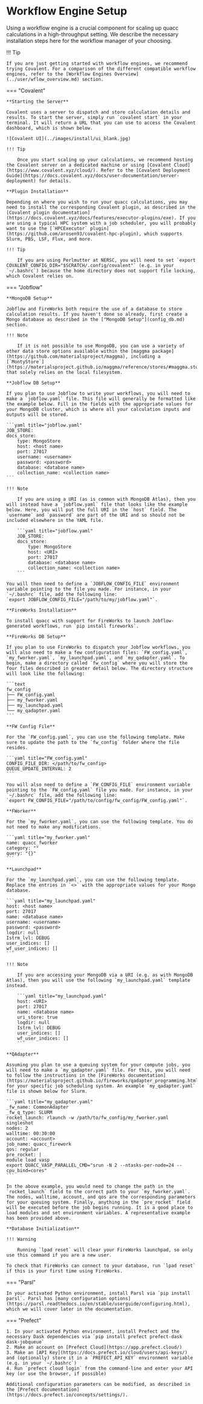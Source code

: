 # Workflow Engine Setup

Using a workflow engine is a crucial component for scaling up quacc calculations in a high-throughput setting. We describe the necessary installation steps here for the workflow manager of your choosing.

!!! Tip

    If you are just getting started with workflow engines, we recommend trying Covalent. For a comparison of the different compatible workflow engines, refer to the [Workflow Engines Overview](../user/wflow_overview.md) section.

=== "Covalent"

    **Starting the Server**

    Covalent uses a server to dispatch and store calculation details and results. To start the server, simply run `covalent start` in your terminal. It will return a URL that you can use to access the Covalent dashboard, which is shown below.

    ![Covalent UI](../images/install/ui_blank.jpg)

    !!! Tip

        Once you start scaling up your calculations, we recommend hosting the Covalent server on a dedicated machine or using [Covalent Cloud](https://www.covalent.xyz/cloud/). Refer to the [Covalent Deployment Guide](https://docs.covalent.xyz/docs/user-documentation/server-deployment) for details.

    **Plugin Installation**

    Depending on where you wish to run your quacc calculations, you may need to install the corresponding Covalent plugin, as described in the [Covalent plugin documentation](https://docs.covalent.xyz/docs/features/executor-plugins/exe). If you are using a typical HPC system with a job scheduler, you will probably want to use the [`HPCExecutor` plugin](https://github.com/arosen93/covalent-hpc-plugin), which supports Slurm, PBS, LSF, Flux, and more.

    !!! Tip

        If you are using Perlmutter at NERSC, you will need to set `export COVALENT_CONFIG_DIR="$SCRATCH/.config/covalent"` (e.g. in your `~/.bashrc`) because the home directory does not support file locking, which Covalent relies on.

=== "Jobflow"

    **MongoDB Setup**

    Jobflow and FireWorks both require the use of a database to store calculation results. If you haven't done so already, first create a Mongo database as described in the ["MongoDB Setup"](config_db.md) section.

    !!! Note

        If it is not possible to use MongoDB, you can use a variety of other data store options available within the [maggma package](https://github.com/materialsproject/maggma), including a [`MontyStore`](https://materialsproject.github.io/maggma/reference/stores/#maggma.stores.mongolike.MontyStore) that solely relies on the local filesystem.

    **Jobflow DB Setup**

    If you plan to use Jobflow to write your workflows, you will need to make a `jobflow.yaml` file. This file will generally be formatted like the example below. Fill in the fields with the appropriate values for your MongoDB cluster, which is where all your calculation inputs and outputs will be stored.

    ```yaml title="jobflow.yaml"
    JOB_STORE:
    docs_store:
        type: MongoStore
        host: <host name>
        port: 27017
        username: <username>
        password: <password>
        database: <database name>
        collection_name: <collection name>
    ```

    !!! Note

        If you are using a URI (as is common with MongoDB Atlas), then you will instead have a `jobflow.yaml` file that looks like the example below. Here, you will put the full URI in the `host` field. The `username` and `password` are part of the URI and so should not be included elsewhere in the YAML file.

        ```yaml title="jobflow.yaml"
        JOB_STORE:
        docs_store:
            type: MongoStore
            host: <URI>
            port: 27017
            database: <database name>
            collection_name: <collection name>
        ```

    You will then need to define a `JOBFLOW_CONFIG_FILE` environment variable pointing to the file you made. For instance, in your `~/.bashrc` file, add the following line:
    `export JOBFLOW_CONFIG_FILE="/path/to/my/jobflow.yaml"`.

    **FireWorks Installation**

    To install quacc with support for FireWorks to launch Jobflow-generated workflows, run `pip install fireworks`.

    **FireWorks DB Setup**

    If you plan to use FireWorks to dispatch your Jobflow workflows, you will also need to make a few configuration files: `FW_config.yaml`, `my_fworker.yaml`, `my_launchpad.yaml`, and `my_qadapter.yaml`. To begin, make a directory called `fw_config` where you will store the four files described in greater detail below. The directory structure will look like the following:

    ```text
    fw_config
    ├── FW_config.yaml
    ├── my_fworker.yaml
    ├── my_launchpad.yaml
    └── my_qadapter.yaml
    ```

    **FW Config File**

    For the `FW_config.yaml`, you can use the following template. Make sure to update the path to the `fw_config` folder where the file resides.

    ```yaml title="FW_config.yaml"
    CONFIG_FILE_DIR: </path/to/fw_config>
    QUEUE_UPDATE_INTERVAL: 2
    ```

    You will also need to define a `FW_CONFIG_FILE` environment variable pointing to the `FW_config.yaml` file you made. For instance, in your `~/.bashrc` file, add the following line:
    `export FW_CONFIG_FILE="/path/to/config/fw_config/FW_config.yaml"`.

    **FWorker**

    For the `my_fworker.yaml`, you can use the following template. You do not need to make any modifications.

    ```yaml title="my_fworker.yaml"
    name: quacc_fworker
    category: ""
    query: "{}"
    ```

    **Launchpad**

    For the `my_launchpad.yaml`, you can use the following template. Replace the entries in `<>` with the appropriate values for your Mongo database.

    ```yaml title="my_launchpad.yaml"
    host: <host name>
    port: 27017
    name: <database name>
    username: <username>
    password: <password>
    logdir: null
    Istrm_lvl: DEBUG
    user_indices: []
    wf_user_indices: []
    ```

    !!! Note

        If you are accessing your MongoDB via a URI (e.g. as with MongoDB Atlas), then you will use the following `my_launchpad.yaml` template instead.

        ```yaml title="my_launchpad.yaml"
        host: <URI>
        port: 27017
        name: <database name>
        uri_store: true
        logdir: null
        Istrm_lvl: DEBUG
        user_indices: []
        wf_user_indices: []
        ```

    **QAdapter**

    Assuming you plan to use a queuing system for your compute jobs, you will need to make a `my_qadapter.yaml` file. For this, you will need to follow the instructions in the [FireWorks documentation](https://materialsproject.github.io/fireworks/qadapter_programming.html) for your specific job scheduling system. An example `my_qadapter.yaml` file is shown below for Slurm.

    ```yaml title="my_qadapter.yaml"
    _fw_name: CommonAdapter
    _fw_q_type: SLURM
    rocket_launch: rlaunch -w /path/to/fw_config/my_fworker.yaml singleshot
    nodes: 2
    walltime: 00:30:00
    account: <account>
    job_name: quacc_firework
    qos: regular
    pre_rocket: |
    module load vasp
    export QUACC_VASP_PARALLEL_CMD="srun -N 2 --ntasks-per-node=24 --cpu_bind=cores"
    ```

    In the above example, you would need to change the path in the `rocket_launch` field to the correct path to your `my_fworker.yaml`. The nodes, walltime, account, and qos are the corresponding parameters for your queuing system. Finally, anything in the `pre_rocket` field will be executed before the job begins running. It is a good place to load modules and set environment variables. A representative example has been provided above.

    **Database Initialization**

    !!! Warning

        Running `lpad reset` will clear your FireWorks launchpad, so only use this command if you are a new user.

    To check that FireWorks can connect to your database, run `lpad reset` if this is your first time using FireWorks.

=== "Parsl"

    In your activated Python environment, install Parsl via `pip install parsl`. Parsl has [many configuration options](https://parsl.readthedocs.io/en/stable/userguide/configuring.html), which we will cover later in the documentation.

=== "Prefect"

    1. In your activated Python environment, install Prefect and the necessary Dask dependencies via `pip install prefect prefect-dask dask-jobqueue`
    2. Make an account on [Prefect Cloud](https://app.prefect.cloud/)
    3. Make an [API Key](https://docs.prefect.io/cloud/users/api-keys/) and (optionally) store it in a `PREFECT_API_KEY` environment variable (e.g. in your `~/.bashrc`)
    4. Run `prefect cloud login` from the command-line and enter your API key (or use the browser, if possible)

    Additional configuration parameters can be modified, as described in the [Prefect documentation](https://docs.prefect.io/concepts/settings/).
